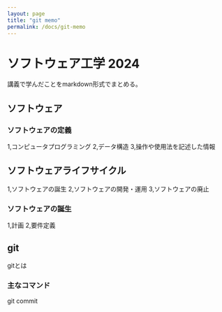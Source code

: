```yaml
---
layout: page
title: "git memo"
permalink: /docs/git-memo
---
```


# ソフトウェア工学 2024

講義で学んだことをmarkdown形式でまとめる。

## ソフトウェア
### ソフトウェアの定義
1,コンピュータプログラミング
2,データ構造
3,操作や使用法を記述した情報
## ソフトウェアライフサイクル
1,ソフトウェアの誕生
2,ソフトウェアの開発・運用
3,ソフトウェアの廃止
### ソフトウェアの誕生
1,計画
2,要件定義


## git
gitとは

### 主なコマンド

git commit
